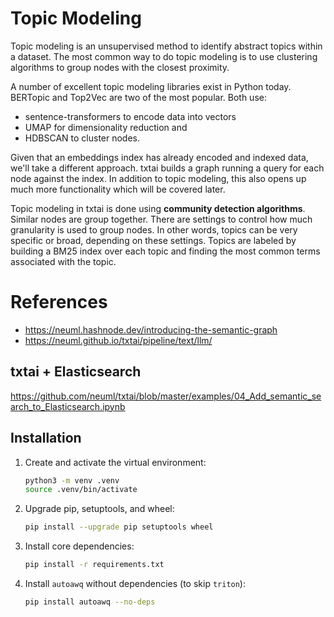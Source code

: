 # Topic Modeling
Topic modeling is an unsupervised method to identify abstract topics within a dataset. The most common way to do topic modeling is to use clustering algorithms to group nodes with the closest proximity.

A number of excellent topic modeling libraries exist in Python today. BERTopic and Top2Vec are two of the most popular. Both use:
* sentence-transformers to encode data into vectors
* UMAP for dimensionality reduction and 
* HDBSCAN to cluster nodes.

Given that an embeddings index has already encoded and indexed data, we'll take a different approach. txtai builds a graph running a query for each node against the index. In addition to topic modeling, this also opens up much more functionality which will be covered later.

Topic modeling in txtai is done using **community detection algorithms**. Similar nodes are group together. There are settings to control how much granularity is used to group nodes. In other words, topics can be very specific or broad, depending on these settings. Topics are labeled by building a BM25 index over each topic and finding the most common terms associated with the topic.


# References
* https://neuml.hashnode.dev/introducing-the-semantic-graph
* https://neuml.github.io/txtai/pipeline/text/llm/

## txtai + Elasticsearch
https://github.com/neuml/txtai/blob/master/examples/04_Add_semantic_search_to_Elasticsearch.ipynb

## Installation

1. Create and activate the virtual environment:
   ```bash
   python3 -m venv .venv
   source .venv/bin/activate
   ```
2. Upgrade pip, setuptools, and wheel:
   ```bash
   pip install --upgrade pip setuptools wheel
   ```
3. Install core dependencies:
   ```bash
   pip install -r requirements.txt
   ```
4. Install `autoawq` without dependencies (to skip `triton`):
   ```bash
   pip install autoawq --no-deps
   ```